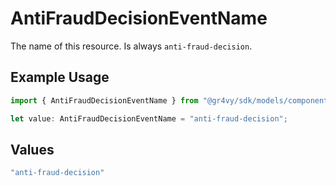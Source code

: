 # AntiFraudDecisionEventName

The name of this resource. Is always `anti-fraud-decision`.

## Example Usage

```typescript
import { AntiFraudDecisionEventName } from "@gr4vy/sdk/models/components";

let value: AntiFraudDecisionEventName = "anti-fraud-decision";
```

## Values

```typescript
"anti-fraud-decision"
```